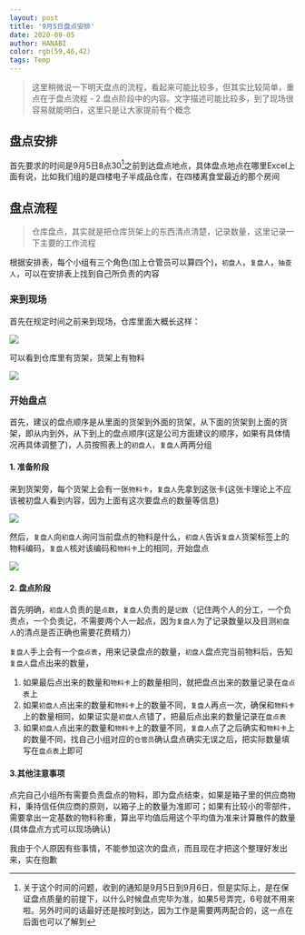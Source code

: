 ```yaml
---
layout: post
title: '9月5日盘点安排'
date: 2020-09-05
author: HANABI
color: rgb(59,46,42)
tags: Temp
---
```


> 这里稍微说一下明天盘点的流程，看起来可能比较多，但其实比较简单，重点在于盘点流程 - 2.盘点阶段中的内容。文字描述可能比较多，到了现场很容易就能明白，这里只是让大家提前有个概念

## 盘点安排

首先要求的时间是9月5日8点30[^1]之前到达盘点地点，具体盘点地点在哪里Excel上面有说，比如我们组的是四楼电子半成品仓库，在四楼离食堂最近的那个房间

## 盘点流程

> 仓库盘点，其实就是把仓库货架上的东西清点清楚，记录数量，这里记录一下主要的工作流程

根据安排表，每个小组有三个角色(加上仓管员可以算四个)，`初盘人`，`复盘人`，`抽查人`，可以在安排表上找到自己所负责的内容

### 来到现场

首先在规定时间之前来到现场，仓库里面大概长这样：

![](/assets/img/Warehouse-2.png)

可以看到仓库里有货架，货架上有物料

![](/assets/img/Warehouse-1.png)



### 开始盘点

首先，建议的盘点顺序是从里面的货架到外面的货架，从下面的货架到上面的货架，即从内到外，从下到上的盘点顺序(这是公司方面建议的顺序，如果有具体情况再具体调整了)，人员按照表上的`初盘人`，`复盘人`两两分组



#### 1. 准备阶段

来到货架旁，每个货架上会有一张`物料卡`，`复盘人`先拿到这张卡(这张卡理论上不应该被初盘人看到内容，因为上面有这次要盘点的数量等信息)

![](/assets/img/Warehouse-5.png)

然后，`复盘人`向`初盘人`询问当前盘点的物料是什么，`初盘人`告诉`复盘人`货架标签上的物料编码，`复盘人`核对该编码和`物料卡`上的相同，开始盘点

![](/assets/img/Warehouse-3.png)



#### 2. 盘点阶段

首先明确，`初盘人`负责的是`点数`，`复盘人`负责的是`记数`（记住两个人的分工，一个负责点，一个负责记，不需要两个人一起点，因为`复盘人`为了记录数量以及目测`初盘人`的清点是否正确也需要花费精力）

`复盘人`手上会有一个`盘点表`，用来记录盘点的数量，`初盘人`盘点完当前物料后，告知`复盘人`盘点出来的数量，

1. 如果最后点出来的数量和`物料卡`上的数量相同，就把盘点出来的数量记录在`盘点表`上
2. 如果`初盘人`点出来的数量和`物料卡`上的数量不同，`复盘人`再点一次，确保和`物料卡`上的数量相同，如果证实是`初盘人`点错了，把最后点出来的数量记录在`盘点表`
3. 如果`初盘人`点出来的数量和`物料卡`上的数量不同，`复盘人`点了之后确实和`物料卡`上的数量不同，找自己小组对应的`仓管员`确认盘点确实无误之后，把实际数量填写在`盘点表`上即可

#### 3.其他注意事项

点完自己小组所有需要负责盘点的物料，即为盘点结束，如果是箱子里的供应商物料，秉持信任供应商的原则，以箱子上的数量为准即可；如果有比较小的零部件，需要拿出一定基数的物料称重，算出平均值后用这个平均值为准来计算散件的数量(具体盘点方式可以现场确认)

我由于个人原因有些事情，不能参加这次的盘点，而且现在才把这个整理好发出来，实在抱歉

[^1]: 关于这个时间的问题，收到的通知是9月5日到9月6日，但是实际上，是在保证盘点质量的前提下，以什么时候盘点完毕为准，如果5号弄完，6号就不用来啦。另外时间的话最好还是按时到达，因为工作是需要两两配合的，这一点在后面也可以了解到